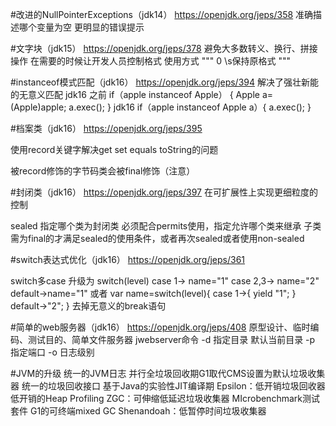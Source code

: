 #改进的NullPointerExceptions（jdk14）
https://openjdk.org/jeps/358
准确描述哪个变量为空
更明显的错误提示

#文字块（jdk15）
https://openjdk.org/jeps/378
避免大多数转义、换行、拼接操作
在需要的时候让开发人员控制格式
使用方式
"""
0 \s保持原格式
"""

#instanceof模式匹配（jdk16）
https://openjdk.org/jeps/394
解决了强壮新能的无意义匹配
jdk16 之前
if（apple instanceof Apple）
{
Apple a=(Apple)apple;
a.exec();
}
jdk16
if（apple instanceof Apple a）{
 a.exec();
}


#档案类（jdk16）
https://openjdk.org/jeps/395

使用record关键字解决get set equals toString的问题

被record修饰的字节码类会被final修饰（注意）

#封闭类（jdk16）
https://openjdk.org/jeps/397
在可扩展性上实现更细粒度的控制

sealed 指定哪个类为封闭类
必须配合permits使用，指定允许哪个类来继承
子类需为final的才满足sealed的使用条件，或者再次sealed或者使用non-sealed


#switch表达式优化（jdk16）
https://openjdk.org/jeps/361

switch多case
升级为
switch(level)
case 1-> name="1"
case 2,3-> name="2"
default->name="1"
或者
var name=switch(level){
case 1->{
 yield "1";
}
default->"2";
}
去掉无意义的break语句

#简单的web服务器（jdk16）
https://openjdk.org/jeps/408
原型设计、临时编码、测试目的、简单文件服务器
jwebserver命令
-d 指定目录 默认当前目录
-p 指定端口
-o 日志级别

#JVM的升级
统一的JVM日志
并行全垃圾回收期G1取代CMS设置为默认垃圾收集器
统一的垃圾回收接口
基于Java的实验性JIT编译期
Epsilon：低开销垃圾回收器
低开销的Heap Profiling
ZGC：可伸缩低延迟垃圾收集器
MIcrobenchmark测试套件
G1的可终端mixed GC
Shenandoah：低暂停时间垃圾收集器


